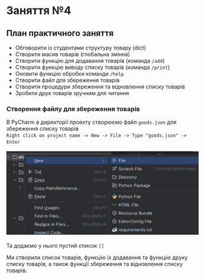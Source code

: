 # Заняття №4

## План практичного заняття
* Обговорити із студентами структуру товару (dict)
* Створити масив товарів (глобальна змінна)
* Створити функцію для додавання товарів (команда `/add`)
* Створити функцію виводу списку товарів (команда `/print`)
* Оновити функцію обробки команди `/help`
* Створити файл для збереження товарів
* Створити процедури збереження та відновлення списку товарів
* Зробити друк товарів зручним для читання

### Створення файлу для збереження товарів

В PyCharm в директорії проекту створюємо файл `goods.json`
для збереження списку товарів<br>
`Right click on project name -> New -> File -> Type "goods.json" -> Enter`
<br><br>
![Create goods.json](Images/json.png)
<br><br>
Та додаємо у нього пустий список `[]`

Ми створили список товарів, функцію їх додавання та функцію друку списку
товарів, а також функції збереження та відновлення списку товарів.
